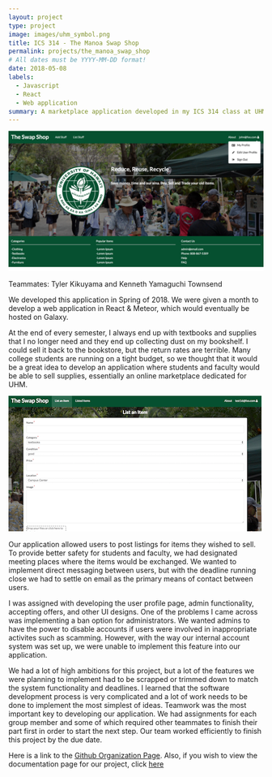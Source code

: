 ```yaml
---
layout: project
type: project
image: images/uhm_symbol.png
title: ICS 314 - The Manoa Swap Shop
permalink: projects/the_manoa_swap_shop
# All dates must be YYYY-MM-DD format!
date: 2018-05-08
labels:
  - Javascript
  - React
  - Web application
summary: A marketplace application developed in my ICS 314 class at UHM.
---
```

<div class="ui small rounded images">
  <img class="ui image" src="../images/LogInPageMockUp.png">
</div>

Teammates: Tyler Kikuyama and Kenneth Yamaguchi Townsend


We developed this application in Spring of 2018.  We were given a month to develop a web application in React & Meteor, which would eventually be hosted on Galaxy.

At the end of every semester, I always end up with textbooks and supplies that I no longer need and they end up collecting dust on my bookshelf.  I could sell it back to the bookstore, but the return rates are terrible.  Many college students are running on a tight budget, so we thought that it would be a great idea to develop an application where students and faculty would be able to sell supplies, essentially an online marketplace dedicated for UHM.

<div class="ui medium rounded images">
  <img class="ui image" src="../images/ListItem.png">
</div>

Our application allowed users to post listings for items they wished to sell.  To provide better safety for students and faculty, we had designated meeting places where the items would be exchanged.  We wanted to implement direct messaging between users, but with the deadline running close we had to settle on email as the primary means of contact between users.

I was assigned with developing the user profile page, admin functionality, accepting offers, and other UI designs.  One of the problems I came across was implementing a ban option for administrators.  We wanted admins to have the power to disable accounts if users were involved in inappropriate activites such as scamming.  However, with the way our internal account system was set up, we were unable to implement this feature into our application.

We had a lot of high ambitions for this project, but a lot of the features we were planning to implement had to be scrapped or trimmed down to match the system functionality and deadlines.  I learned that the software development process is very complicated and a lot of work needs to be done to implement the most simplest of ideas.  Teamwork was the most important key to developing our application.  We had assignments for each group member and some of which required other teammates to finish their part first in order to start the next step.  Our team worked efficiently to finish this project by the due date.

Here is a link to the [Github Organization Page](https://github.com/manoaswapshop).  Also, if you wish to view the documentation page for our project, click [here](https://manoaswapshop.github.io/)
